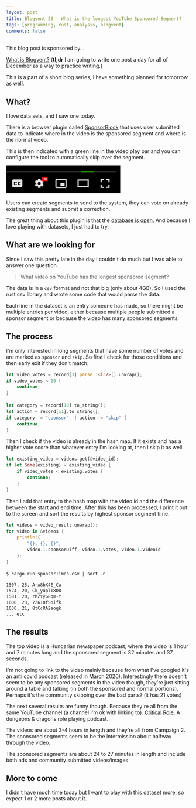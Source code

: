 ```yaml
---
layout: post
title: Blogvent 20 - What is the longest YouTube Sponsored Segment?
tags: [programming, rust, analysis, blogvent]
comments: false
---
```


This blog post is sponsored by...

[What is Blogvent?](/2022-11-27-blogvent-calendar/) (**tl;dr** I am going to write one post a day for all of December as a way to practice writing.)

This is a part of a short blog series, I have something planned for tomorrow as well.

## What?

I love data sets, and I saw one today.

There is a browser plugin called [SponsorBlock](https://en.wikipedia.org/wiki/SponsorBlock) that uses user submitted data to indicate where in the video is the sponsored segment and where is the normal video.

This is then indicated with a green line in the video play bar and you can configure the tool to automatically skip over the segment.

![sponsor1](/img/sponsor1.png "youtube video play bar with a small green line on it")

Users can create segments to send to the system, they can vote on already existing segments and submit a correction.

The great thing about this plugin is that the [database is open.](https://sb-archive.mchang.xyz/latest/) And because I love playing with datasets, I just had to try.

## What are we looking for

Since I saw this pretty late in the day I couldn't do much but I was able to answer one question.

> What video on YouTube has the longest sponsored segment?

The data is in a `csv` format and not that big (only about 4GB). So I used the rust csv library and wrote some code that would parse the data. 

Each line in the dataset is an entry someone has made, so there might be multiple entries per video, either because multiple people submitted a sponsor segment or because the video has many sponsored segments.

## The process

I'm only interested in long segments that have some number of votes and are marked as `sponsor` and `skip`. So first I check for those conditions and then early exit if they don't match.

```rust
let video_votes = record[3].parse::<i32>().unwrap();
if video_votes < 20 {
    continue;
}

let category = record[10].to_string();
let action = record[11].to_string();
if category != "sponsor" || action != "skip" {
    continue;
}
```

Then I check if the video is already in the hash map. If it exists and has a higher vote score than whatever entry I'm looking at, then I skip it as well.

```rust
let existing_video = videos.get(&video_id);
if let Some(existing) = existing_video {
    if video_votes < existing.votes {
        continue;
    }
}
```

Then I add that entry to the hash map with the video id and the difference between the start and end time. After this has been processed, I print it out to the screen and sort the results by highest sponsor segment time.

```rust
let videos = video_result.unwrap();
for video in &videos {
    println!(
        "{}, {}, {}", 
        video.1.sponsorDiff, video.1.votes, video.1.videoId
    );
}
```

`$ cargo run sponsorTimes.csv | sort -n`

```
1507, 25, Arx8bX4E_Cw
1524, 20, Ck_yuplT8O8
1581, 20, rMZYyG8qm-Y
1600, 23, 7Z610fSoifk
1630, 21, 8tCcRA2aogk
... etc
```

## The results

The top video is a Hungarian newspaper podcast, where the video is 1 hour and 7 minutes long and the sponsored segment is 32 minutes and 37 seconds.

I'm not going to link to the video mainly because from what I've googled it's an anti covid podcast (released in March 2020). Interestingly there doesn't seem to be any sponsored segments in the video though, they're just sitting around a table and talking (in both the sponsored and normal portions). Perhaps it's the community skipping over the bad parts? (it has 21 votes)

The next several results are funny though. Because they're all from the same YouTube channel (a channel I'm ok with linking to). [Critical Role.](https://www.youtube.com/@criticalrole) A dungeons & dragons role playing podcast.

The videos are about 3-4 hours in length and they're all from Campaign 2. The sponsored segments seem to be the intermission about halfway through the video. 

The sponsored segments are about 24 to 27 minutes in length and include both ads and community submitted videos/images.

## More to come

I didn't have much time today but I want to play with this dataset more, so expect 1 or 2 more posts about it.